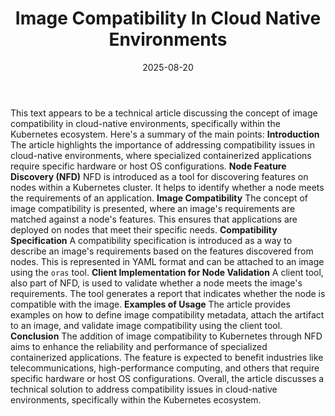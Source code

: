 ﻿---
title: Image Compatibility In Cloud Native Environments
date: '2025-08-20'
category: Markets
summary: ''
slug: image compatibility in cloud native environments
source_urls:
- https://kubernetes.io/blog/2025/06/25/image-compatibility-in-cloud-native-environments/
seo:
  title: Image Compatibility In Cloud Native Environments | Hash n Hedge
  description: ''
  keywords:
  - news
  - markets
  - brief
---

This text appears to be a technical article discussing the concept of image compatibility in cloud-native environments, specifically within the Kubernetes ecosystem. Here's a summary of the main points:  **Introduction**  The article highlights the importance of addressing compatibility issues in cloud-native environments, where specialized containerized applications require specific hardware or host OS configurations.  **Node Feature Discovery (NFD)**  NFD is introduced as a tool for discovering features on nodes within a Kubernetes cluster. It helps to identify whether a node meets the requirements of an application.  **Image Compatibility**  The concept of image compatibility is presented, where an image's requirements are matched against a node's features. This ensures that applications are deployed on nodes that meet their specific needs.  **Compatibility Specification**  A compatibility specification is introduced as a way to describe an image's requirements based on the features discovered from nodes. This is represented in YAML format and can be attached to an image using the `oras` tool.  **Client Implementation for Node Validation**  A client tool, also part of NFD, is used to validate whether a node meets the image's requirements. The tool generates a report that indicates whether the node is compatible with the image.  **Examples of Usage**  The article provides examples on how to define image compatibility metadata, attach the artifact to an image, and validate image compatibility using the client tool.  **Conclusion**  The addition of image compatibility to Kubernetes through NFD aims to enhance the reliability and performance of specialized containerized applications. The feature is expected to benefit industries like telecommunications, high-performance computing, and others that require specific hardware or host OS configurations.  Overall, the article discusses a technical solution to address compatibility issues in cloud-native environments, specifically within the Kubernetes ecosystem. 
